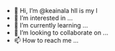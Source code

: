 - 👋 Hi, I’m @keainala hll is my l
- 👀 I’m interested in ...
- 🌱 I’m currently learning ...
- 💞️ I’m looking to collaborate on ...
- 📫 How to reach me ...

<!---
keainala/keainala is a ✨ special ✨ repository because its `README.md` (this file) appears on your GitHub profile.
You can click the Preview link to take a look at your changes.
--->
